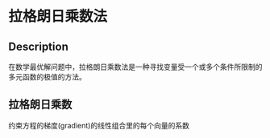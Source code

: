 # 拉格朗日乘数法

## Description

在数学最优解问题中，拉格朗日乘数法是一种寻找变量受一个或多个条件所限制的多元函数的极值的方法。

## 拉格朗日乘数

约束方程的梯度(gradient)的线性组合里的每个向量的系数